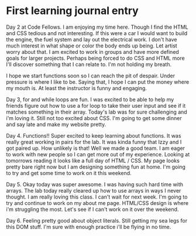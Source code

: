 # First learning journal entry
Day 2 at Code Fellows. I am enjoying my time here. Though I find the HTML and CSS tedious and not interesting. If this were a car I would want to build the engine, the fuel system and lay out the electrical work. I don't have much interest in what shape or color the body ends up being. Let artist worry about that. I am excited to work in groups and have more defined goals for larger projects. Perhaps being forced to do CSS and HTML more I'll discover something that I can relate to. I'm not holding my breath.

I hope we start functions soon so I can reach the pit of despair. Under pressure is where I like to be. Saying that, I hope I can put the money where my mouth is. At least the instructor is funny and engaging.

Day 3, for and while loops are fun. I was excited to be able to help my friends figure out how to use a for loop to take their user input and see if it matches something in their array. Today's lab was for sure challenging and i'm loving it. Still not too excited about CSS. I'm going to get some dinner and say late and make my website pretty.

Day 4. Functions!! Super excited to keep learning about functions. It was really great working in pairs for the lab. It was kinda funny that Izzy and I got paired up. How unlikely is that! Well we made a good team. I am eager to work with new people so I can get more out of my experience. Looking at tomorrows reading it looks like a full day of HTML / CSS. My page looks pretty bare right now but I am designing something fun at home. I'm going to try and get some time to work on it this weekend.

Day 5. Okay today was super awesome. I was having such hard time with arrays. The lab today really cleared up how to use arrays in ways I never thought. I am really loving this class. I can't wait for next week. I'm going to try and continue to work on my about me page. HTML/CSS design is where i'm struggling the most. Let's see if I can't work on it over the weekend.

Day 6. Feeling pretty good about object literals. Still getting my sea legs for this DOM stuff. I'm sure with enough practice i'll be flying in no time.   
